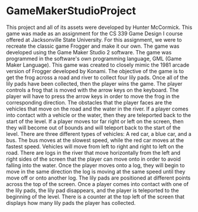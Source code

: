 # GameMakerStudioProject
This project and all of its assets were developed by Hunter McCormick.
This game was made as an assignment for the CS 339 Game Design I course offered at Jacksonville State University. 
For this assignment, we were to recreate the classic game Frogger and make it our own. 
The game was developed using the Game Maker Studio 2 software. 
The game was programmed in the software's own programming language, GML (Game Maker Language).
This game was created to closely mimic the 1981 arcade version of Frogger developed by Konami. 
The objective of the game is to get the frog across a road and river to collect four lily pads. 
Once all of the lily pads have been collected, then the player wins the game. 
The player controls a frog that is moved with the arrow keys on the keyboard. 
The player will have to press the arrow keys in order to move the frog in the corresponding direction. 
The obstacles that the player faces are the vehicles that move on the road and the water in the river.
If a player comes into contact with a vehicle or the water, then they are teleported back to the start of the level.
If a player moves tor far right or left on the screen, then they will become out of bounds and will teleport back to the start of the level. 
There are three different types of vehicles: A red car, a blue car, and a bus. 
The bus moves at the slowest speed, while the red car moves at the fastest speed. 
Vehicles will move from left to right and right to left on the road. 
There are logs in the river that move horizontally from the left and right sides of the screen that the player can move onto in order to avoid falling into the water. Once the player moves onto a log, they will begin to move in the same direction the log is moving at the same speed until they move off or onto another log. 
The lily pads are positioned at different points across the top of the screen. 
Once a player comes into contact with one of the lily pads, the lily pad disappears, and the player is teleported to the beginning of the level.
There is a counter at the top left of the screen that displays how many lily pads the player has collected.

